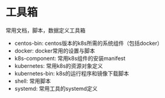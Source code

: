 # 工具箱

常用文档，脚本，数据定义工具箱

- centos-bin: centos版本的k8s所需的系统组件（包括docker）
- docker: docker常用的设置与脚本
- k8s-component: 常用k8s组件的安装manifest
- kubernetes: 常用k8s的资源对象定义
- kubernetes-bin: k8s的运行程序和镜像下载脚本
- shell: 常用脚本
- systemd: 常用工具的systemd定义
